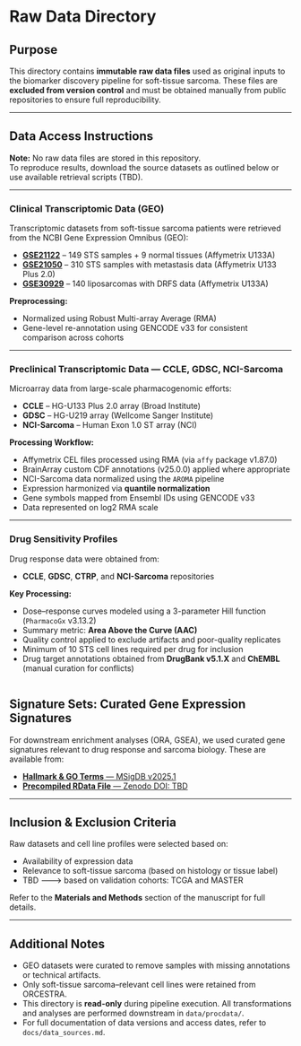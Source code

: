# Raw Data Directory

## Purpose

This directory contains **immutable raw data files** used as original inputs to the biomarker discovery pipeline for soft-tissue sarcoma. These files are **excluded from version control** and must be obtained manually from public repositories to ensure full reproducibility.


---

## Data Access Instructions

**Note:** No raw data files are stored in this repository.  
To reproduce results, download the source datasets as outlined below or use available retrieval scripts (TBD).

---

### Clinical Transcriptomic Data (GEO)

Transcriptomic datasets from soft-tissue sarcoma patients were retrieved from the NCBI Gene Expression Omnibus (GEO):

- [**GSE21122**](https://www.ncbi.nlm.nih.gov/geo/query/acc.cgi?acc=GSE21122) – 149 STS samples + 9 normal tissues (Affymetrix U133A)
- [**GSE21050**](https://www.ncbi.nlm.nih.gov/geo/query/acc.cgi?acc=GSE21050) – 310 STS samples with metastasis data (Affymetrix U133 Plus 2.0)
- [**GSE30929**](https://www.ncbi.nlm.nih.gov/geo/query/acc.cgi?acc=GSE30929) – 140 liposarcomas with DRFS data (Affymetrix U133A)

**Preprocessing:**
- Normalized using Robust Multi-array Average (RMA)
- Gene-level re-annotation using GENCODE v33 for consistent comparison across cohorts

---

### Preclinical Transcriptomic Data — CCLE, GDSC, NCI-Sarcoma

Microarray data from large-scale pharmacogenomic efforts:

- **CCLE** – HG-U133 Plus 2.0 array (Broad Institute)
- **GDSC** – HG-U219 array (Wellcome Sanger Institute)
- **NCI-Sarcoma** – Human Exon 1.0 ST array (NCI)

**Processing Workflow:**
- Affymetrix CEL files processed using RMA (via `affy` package v1.87.0)
- BrainArray custom CDF annotations (v25.0.0) applied where appropriate
- NCI-Sarcoma data normalized using the `AROMA` pipeline
- Expression harmonized via **quantile normalization**
- Gene symbols mapped from Ensembl IDs using GENCODE v33
- Data represented on log2 RMA scale

---

### Drug Sensitivity Profiles 

Drug response data were obtained from:

- **CCLE**, **GDSC**, **CTRP**, and **NCI-Sarcoma** repositories

**Key Processing:**
- Dose–response curves modeled using a 3-parameter Hill function (`PharmacoGx` v3.13.2)
- Summary metric: **Area Above the Curve (AAC)**
- Quality control applied to exclude artifacts and poor-quality replicates
- Minimum of 10 STS cell lines required per drug for inclusion
- Drug target annotations obtained from **DrugBank v5.1.X** and **ChEMBL** (manual curation for conflicts)

```
```

## Signature Sets: Curated Gene Expression Signatures

For downstream enrichment analyses (ORA, GSEA), we used curated gene signatures relevant to drug response and sarcoma biology. These are available from:

- [**Hallmark & GO Terms** — MSigDB v2025.1](https://www.gsea-msigdb.org/gsea/msigdb/)
- [**Precompiled RData File** — Zenodo DOI: TBD](TBD)

---

## Inclusion & Exclusion Criteria

Raw datasets and cell line profiles were selected based on:

- Availability of expression data 
- Relevance to soft-tissue sarcoma (based on histology or tissue label)
- TBD ---> based on validation cohorts: TCGA and MASTER

Refer to the **Materials and Methods** section of the manuscript for full details.

---

## Additional Notes

- GEO datasets were curated to remove samples with missing annotations or technical artifacts.
- Only soft-tissue sarcoma–relevant cell lines were retained from ORCESTRA.
- This directory is **read-only** during pipeline execution. All transformations and analyses are performed downstream in `data/procdata/`.
- For full documentation of data versions and access dates, refer to `docs/data_sources.md`.


